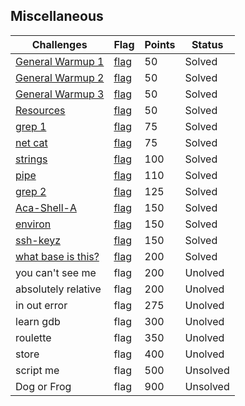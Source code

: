 ## Miscellaneous
|Challenges|Flag|Points|Status|
|-|-|-|-|
|[General Warmup 1](General%20Warmup%201/general-warmup-1.md)|[flag](General%20Warmup%201/flag.md)|50|Solved|
|[General Warmup 2](General%20Warmup%202/general-warmup-2.md)|[flag](General%20Warmup%202/flag.md)|50|Solved|
|[General Warmup 3](General%20Warmup%203/general-warmup-3.md)|[flag](General%20Warmup%203/flag.md)|50|Solved|
|[Resources](Resources/resources.md)|[flag](Resources/flag.md)|50|Solved|
|[grep 1](grep%201/grep-1.md)|[flag](grep%201/flag.md)|75|Solved|
|[net cat](net%20cat/net-cat.md)|[flag](net%20cat/flag.md)|75|Solved|
|[strings](strings/strings.md)|[flag](strings/flag.md)|100|Solved|
|[pipe](pipe/pipe.md)|[flag](pipe/flag.md)|110|Solved|
|[grep 2](grep%202/grep-2.md)|[flag](grep%202/flag.md)|125|Solved|
|[Aca-Shell-A](Aca-Shell-A/aca-shell-a.md)|[flag](Aca-Shell-A/flag.md)|150|Solved|
|[environ](environ/environ.md)|[flag](environ/flag.md)|150|Solved|
|[ssh-keyz](ssh-keyz/ssh-keyz.md)|[flag](ssh-keyz/flag.md)|150|Solved|
|[what base is this?](what%20base%20is%20this/what-base-is-this.md)|[flag](what%20base%20is%20this/flag.md)|200|Solved|
|you can't see me|flag|200|Unolved|
|absolutely relative|flag|200|Unolved|
|in out error|flag|275|Unolved|
|learn gdb|flag|300|Unolved|
|roulette|flag|350|Unolved|
|store|flag|400|Unolved|
|script me|flag|500|Unsolved|
|Dog or Frog|flag|900|Unsolved|
